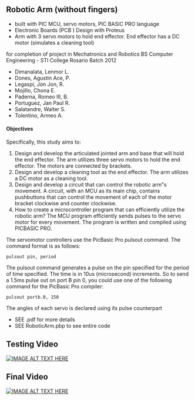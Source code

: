 ## Robotic Arm (without fingers) 
* built with PIC MCU, servo motors, PIC BASIC PRO language
* Electronic Boards (PCB ) Design with Proteus
* Arm with 3 servo motors to hold end effector. End effector has a DC motor (simulates a cleaning tool)

for completion of project in Mechatronics and Robotics
BS Computer Engineering - STI College Rosario Batch 2012

- Dimanalata, Lenmor L.
- Dones, Agustin Ace, P.
- Legaspi, Jon Jon, R.
- Mojillo, Chona E.
- Paderna, Romeo III, B.
- Portuguez, Jan Paul R.
- Salatandre, Walter S.
- Tolentino, Armeo A.

#### Objectives
Specifically, this study aims to:
1. Design and develop the articulated jointed arm and base that will hold the end effector.
The arm utilizes three servo motors to hold the end effector. The motors
are connected by brackets.
2. Design and develop a cleaning tool as the end effector.
The arm utilizes a DC motor as a cleaning tool.
3. Design and develop a circuit that can control the robotic arm‟s
movement.
A circuit, with an MCU as its main chip, contains pushbuttons that can control the movement of each of the motor bracket clockwise and counter clockwise.
4. How to create a microcontroller program that can efficiently utilize the robotic arm?
The MCU program efficiently sends pulses to the servo motor for every movement. The program is written and compiled using PICBASIC PRO.

The servomotor controllers use the PicBasic Pro pulsout command. The command format is as follows:
```basic
pulsout pin, period
```

The pulsout command generates a pulse on the pin specified for the period of time specified. The time is in 10us (microsecond) increments. So to send a 1.5ms pulse out on port B pin 0, you could use one of the following command for the PicBasic Pro compiler:
```basic
pulsout portb.0, 150
```
The angles of each servo is declared using its pulse counterpart

- SEE .pdf for more details
- SEE RoboticArm.pbp to see entire code


## Testing Video

[![IMAGE ALT TEXT HERE](http://img.youtube.com/vi/https://www.youtube.com/watch?v=jMQax1Go3Xs/0.jpg)](http://www.youtube.com/watch?v=jMQax1Go3Xs)

## Final Video

[![IMAGE ALT TEXT HERE](http://img.youtube.com/vi/https://www.youtube.com/watch?v=udQL3pQedeg/0.jpg)](http://www.youtube.com/watch?v=udQL3pQedeg)
